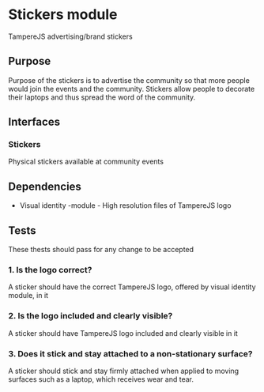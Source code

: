# Stickers module

TampereJS advertising/brand stickers

## Purpose

Purpose of the stickers is to advertise the community so that more people would join the events and
the community. Stickers allow people to decorate their laptops and thus spread the word of the
community.

## Interfaces

### Stickers

Physical stickers available at community events

## Dependencies

- Visual identity -module - High resolution files of TampereJS logo

## Tests

These thests should pass for any change to be accepted

### 1. Is the logo correct?

A sticker should have the correct TampereJS logo, offered by visual identity module, in it

### 2. Is the logo included and clearly visible?

A sticker should have TampereJS logo included and clearly visible in it

### 3. Does it stick and stay attached to a non-stationary surface?

A sticker should stick and stay firmly attached when applied to moving surfaces such as a laptop,
which receives wear and tear.
